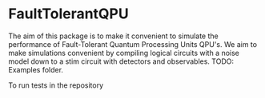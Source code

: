 # FaultTolerantQPU

The aim of this package is to make it convenient to simulate the performance of Fault-Tolerant Quantum Processing Units QPU's.
We aim to make simulations convenient by compiling logical circuits with a noise model down to a stim circuit with detectors and observables.
TODO: Examples folder.

To run tests in the repository 